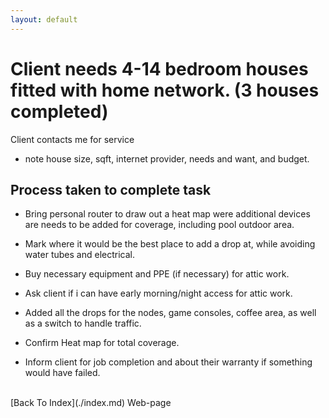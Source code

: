 ```yaml
---
layout: default
---
```



# Client needs 4-14 bedroom houses fitted with home network. (3 houses completed) 

Client contacts me for service

-  note house size, sqft, internet provider, needs and want, and budget.

## Process taken to complete task

- Bring personal router to draw out a heat map were additional devices are needs to be added for coverage, including pool outdoor area.

- Mark where it would be the best place to add a drop at, while avoiding water tubes and electrical. 

- Buy necessary equipment and PPE (if necessary) for attic work.

- Ask client if i can have early morning/night access for attic work.

- Added all the drops for the nodes, game consoles, coffee area, as well as a switch to handle traffic.

- Confirm Heat map for total coverage. 

- Inform client for job completion and about their warranty if something would have failed.

<br/>
[Back To Index](./index.md) Web-page
